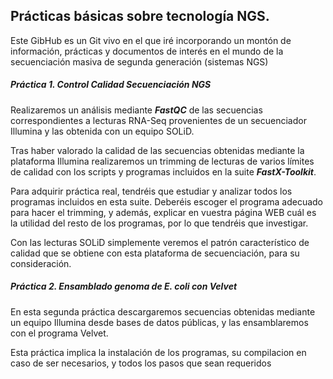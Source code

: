 ## Prácticas básicas sobre tecnología NGS.

Este GibHub es un Git vivo en el que iré incorporando un montón de información, prácticas y documentos de interés en el mundo de la secuenciación masiva de segunda generación (sistemas NGS)

##### Práctica 1. Control Calidad Secuenciación NGS
Realizaremos un análisis mediante ***FastQC*** de las secuencias correspondientes a lecturas RNA-Seq provenientes de un secuenciador Illumina y las obtenida con un equipo SOLiD. 

Tras haber valorado la calidad de las secuencias obtenidas mediante la plataforma Illumina realizaremos un trimming de lecturas de varios límites de calidad con los scripts y programas incluidos en la suite ***FastX-Toolkit***. 

Para adquirir práctica real, tendréis que estudiar y analizar todos los programas incluidos en esta suite. Deberéis escoger el programa adecuado para hacer el trimming, y además, explicar en vuestra página WEB cuál es la utilidad del resto de los programas, por lo que tendréis que investigar.

Con las lecturas SOLiD simplemente veremos el patrón característico de calidad que se obtiene con esta plataforma de secuenciación, para su consideración.

##### Práctica 2. Ensamblado genoma de *E. coli* con Velvet
En esta segunda práctica descargaremos secuencias obtenidas mediante un equipo Illumina desde bases de datos públicas, y las ensamblaremos con el programa Velvet. 

Esta práctica implica la instalación de los programas, su compilacion en caso de ser necesarios, y todos los pasos que sean requeridos
